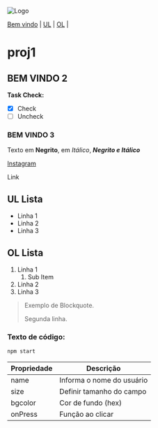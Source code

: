 ![Logo](https://awesomewm.org/apidoc/images/AUTOGEN_wibox_logo_logo_and_name.svg)

[Bem vindo](#bem-vindo-2) |
[UL](#ul-lista) |
[OL](#ol-lista) |

# proj1

## BEM VINDO 2

**Task Check:**

- [x] Check
- [ ] Uncheck

### BEM VINDO 3

Texto em **Negrito**, em _Itálico_, _**Negrito e Itálico**_

[Instagram](https://instagram.com/user)

Link

## UL Lista

* Linha 1
* Linha 2
* Linha 3

## OL Lista

1. Linha 1
    1. Sub Item
2. Linha 2
3. Linha 3

>Exemplo de Blockquote.
>
>Segunda linha.

### Texto de código:

```bash
npm start
```
Propriedade | Descrição
----------- | ----------
name | Informa o nome do usuário
size | Definir tamanho do campo
bgcolor | Cor de fundo (hex)
onPress | Função ao clicar
